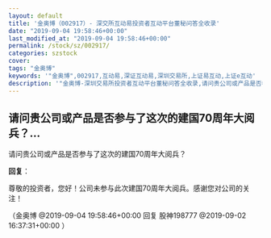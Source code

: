 ```yaml
---
layout: default
title: '金奥博（002917）- 深交所互动易投资者互动平台董秘问答全收录'
date: "2019-09-04 19:58:46+00:00"
last_modified_at: "2019-09-04 19:58:46+00:00"
permalink: /stock/sz/002917/
categories: szstock
cover: 
tags: "金奥博"
keywords: '"金奥博",002917,互动易,深证互动易,深圳交易所,上证易互动,上证e互动'
description: '"金奥博-深圳交易所投资者互动平台董秘问答全收录,请问贵公司或产品是否参与了这次的建国70周年大阅兵？"'
---
```


## 请问贵公司或产品是否参与了这次的建国70周年大阅兵？...

请问贵公司或产品是否参与了这次的建国70周年大阅兵？

**回复**：

尊敬的投资者，您好！公司未参与此次建国70周年大阅兵。感谢您对公司的关注！ 

（金奥博  @2019-09-04 19:58:46+00:00 回复 股神198777  @2019-09-02 16:37:31+00:00 ）

